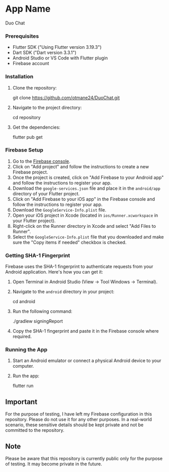 # App Name
 Duo Chat 

### Prerequisites

- Flutter SDK ("Using Flutter version 3.19.3")
- Dart SDK ("Dart version 3.3.1")
- Android Studio or VS Code with Flutter plugin
- Firebase account

### Installation

1. Clone the repository:

    git clone https://github.com/otmane24/DuoChat.git
  
2. Navigate to the project directory:
 
    cd repository
 
3. Get the dependencies:

    flutter pub get


### Firebase Setup

1. Go to the [Firebase console](https://console.firebase.google.com/).
2. Click on "Add project" and follow the instructions to create a new Firebase project.
3. Once the project is created, click on "Add Firebase to your Android app" and follow the instructions to register your app.
4. Download the `google-services.json` file and place it in the `android/app` directory of your Flutter project.
5. Click on "Add Firebase to your iOS app" in the Firebase console and follow the instructions to register your app.
6. Download the `GoogleService-Info.plist` file.
7. Open your iOS project in Xcode (located in `ios/Runner.xcworkspace` in your Flutter project).
8. Right-click on the Runner directory in Xcode and select "Add Files to Runner".
9. Select the `GoogleService-Info.plist` file that you downloaded and make sure the "Copy items if needed" checkbox is checked.

### Getting SHA-1 Fingerprint

Firebase uses the SHA-1 fingerprint to authenticate requests from your Android application. Here's how you can get it:

1. Open Terminal in Android Studio (View -> Tool Windows -> Terminal).
2. Navigate to the `android` directory in your project:
 
    cd android

3. Run the following command:

    ./gradlew signingReport

4. Copy the SHA-1 fingerprint and paste it in the Firebase console where required.

### Running the App

1. Start an Android emulator or connect a physical Android device to your computer.
2. Run the app:
 
    flutter run

## Important

For the purpose of testing, I have left my Firebase configuration in this repository. Please do not use it for any other purposes. In a real-world scenario, these sensitive details should be kept private and not be committed to the repository.

## Note

Please be aware that this repository is currently public only for the purpose of testing. It may become private in the future.

